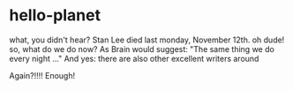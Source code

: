 # hello-planet

what, you didn't hear? Stan Lee died last monday, November 12th.
oh dude!
so, what do we do now?
As Brain would suggest: "The same thing we do every night ..."
And yes: there are also other excellent writers around

Again?!!!!
Enough!
